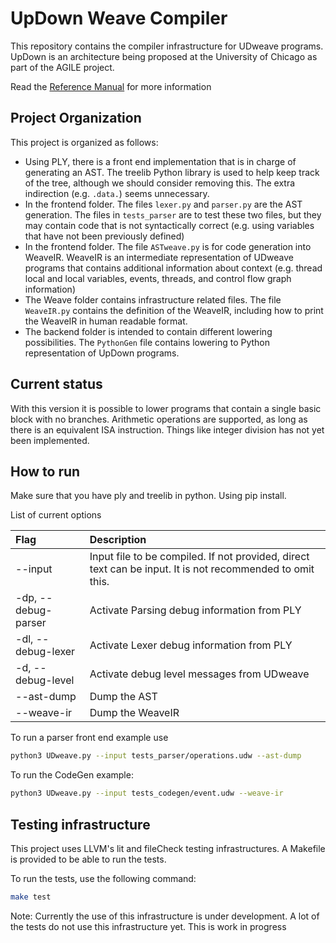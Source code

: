 # UpDown Weave Compiler
This repository contains the compiler infrastructure for UDweave programs. UpDown is an architecture being proposed at the University of Chicago as part of the AGILE project.

Read the [Reference Manual](https://docs.google.com/document/d/1WYa5l5XEd5rVfUJWUtLs7thHzFKgV2eW0F-52sx1rUQ/edit#) for more information

## Project Organization
This project is organized as follows:

* Using PLY, there is a front end implementation that is in charge of generating an AST. The treelib Python library is used to help keep track of the tree, although we should consider removing this. The extra indirection (e.g. `.data.`) seems unnecessary.
* In the frontend folder. The files `lexer.py` and `parser.py` are the AST generation. The files in `tests_parser` are to test these two files, but they may contain code that is not syntactically correct (e.g. using variables that have not been previously defined)
* In the frontend folder. The file `ASTweave.py` is for code generation into WeaveIR. WeaveIR is an intermediate representation of UDweave programs that contains additional information about context (e.g. thread local and local variables, events, threads, and control flow graph information)
* The Weave folder contains infrastructure related files. The file `WeaveIR.py` contains the definition of the WeaveIR, including how to print the WeaveIR in human readable format.
* The backend folder is intended to contain different lowering possibilities. The `PythonGen` file contains lowering to Python representation of UpDown programs. 

## Current status
With this version it is possible to lower programs that contain a single basic block with no branches. Arithmetic operations are supported, as long as there is an equivalent ISA instruction. Things like integer division has not yet been implemented. 

## How to run
Make sure that you have ply and treelib in python. Using pip install.

List of current options 

| Flag                  | Description | 
| :---                  |    :----    |
| --input               | Input file to be compiled. If not provided, direct text can be input. It is not recommended to omit this. |
| -dp,  --debug-parser  | Activate Parsing debug information from PLY |
| -dl, --debug-lexer    | Activate Lexer debug information from PLY |
| -d, --debug-level     | Activate debug level messages from UDweave |
| --ast-dump            | Dump the AST |
| --weave-ir            | Dump the WeaveIR |

To run a parser front end example use 

```Bash
python3 UDweave.py --input tests_parser/operations.udw --ast-dump
```

To run the CodeGen example:

```Bash
python3 UDweave.py --input tests_codegen/event.udw --weave-ir
```


## Testing infrastructure

This project uses LLVM's lit and fileCheck testing infrastructures. A Makefile is provided to be able to run the tests. 

To run the tests, use the following command:

```Bash
make test
```

Note: Currently the use of this infrastructure is under development. A lot of the tests do not use this infrastructure yet. This is work in progress